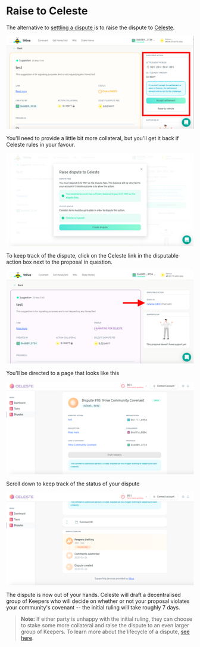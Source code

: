 # Raise to Celeste

The alternative to [settling a dispute ](settle-a-proposal.md)is to raise the dispute to [Celeste](https://wiki.1hive.org/projects/celeste).

![](../.gitbook/assets/screenshot-2021-05-26-at-15.41.05%20%282%29%20%282%29%20%281%29.png)

You'll need to provide a little bit more collateral, but you'll get it back if Celeste rules in your favour.

![](../.gitbook/assets/screenshot-2021-05-26-at-15.44.59%20%281%29.png)

To keep track of the dispute, click on the Celeste link in the disputable action box next to the proposal in question.

![](../.gitbook/assets/screenshot-2021-05-26-at-15.46.42.png)

You'll be directed to a page that looks like this

![](../.gitbook/assets/screenshot-2021-05-26-at-15.47.27.png)

Scroll down to keep track of the status of your dispute

![](../.gitbook/assets/screenshot-2021-05-26-at-15.47.43.png)

The dispute is now out of your hands. Celeste will draft a decentralised group of Keepers who will decide on whether or not your proposal violates your community's covenant -- the initial ruling will take roughly 7 days.

> **Note:** If either party is unhappy with the initial ruling, they can choose to stake some more collateral and raise the dispute to an even larger group of Keepers. To learn more about the lifecycle of a dispute, [see here](https://1hive.gitbook.io/celeste/keepers/dispute-lifecycle).

